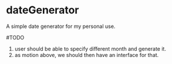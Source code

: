 # dateGenerator
A simple date generator for my personal use.

#TODO
1. user should be able to specify different month and generate it.
2. as motion above, we should then have an interface for that.
